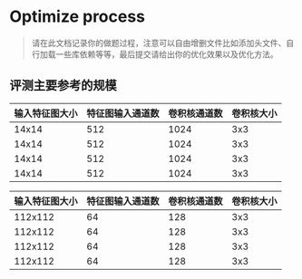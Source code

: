 # Optimize process

> 请在此文档记录你的做题过程，注意可以自由增删文件比如添加头文件、自行加载一些库依赖等等，最后提交请给出你的优化效果以及优化方法。

## 评测主要参考的规模

| 输入特征图大小 | 特征图输入通道数 | 卷积核通道数 | 卷积核大小 |
| :------------- | :--------------- | :----------- | :--------- |
| 14x14          | 512              | 1024         | 3x3        |
| 14x14          | 512              | 1024         | 3x3        |
| 14x14          | 512              | 1024         | 3x3        |
| 14x14          | 512              | 1024         | 3x3        |

| 输入特征图大小 | 特征图输入通道数 | 卷积核通道数 | 卷积核大小 |
| :------------- | :--------------- | :----------- | :--------- |
| 112x112        | 64               | 128          | 3x3        |
| 112x112        | 64               | 128          | 3x3        |
| 112x112        | 64               | 128          | 3x3        |
| 112x112        | 64               | 128          | 3x3        |




